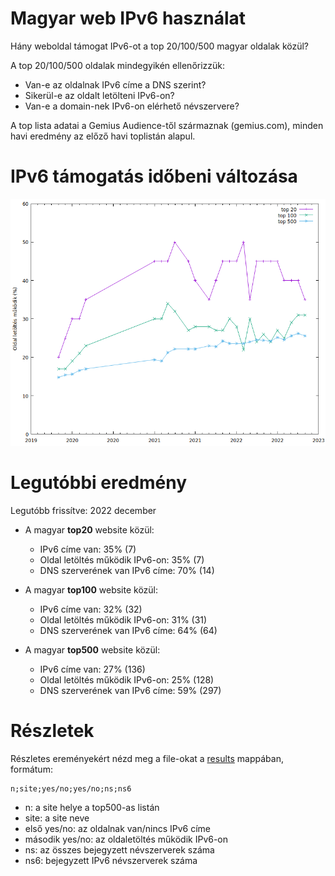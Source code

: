 # Magyar web IPv6 használat

Hány weboldal támogat IPv6-ot a top 20/100/500 magyar oldalak közül?

A top 20/100/500 oldalak mindegyikén ellenőrizzük:
  * Van-e az oldalnak IPv6 címe a DNS szerint?
  * Sikerül-e az oldalt letölteni IPv6-on?
  * Van-e a domain-nek IPv6-on elérhető névszervere?

A top lista adatai a Gemius Audience-től származnak (gemius.com), minden havi eredmény az előző havi toplistán alapul.

# IPv6 támogatás időbeni változása

![timeline.png](results/timeline.png)

# Legutóbbi eredmény

Legutóbb frissítve: 2022 december


  * A magyar **top20** website közül:
    * IPv6 címe van: 35% (7)
    * Oldal letöltés működik IPv6-on: 35% (7)
    * DNS szerverének van IPv6 címe: 70% (14)

  * A magyar **top100** website közül:
    * IPv6 címe van: 32% (32)
    * Oldal letöltés működik IPv6-on: 31% (31)
    * DNS szerverének van IPv6 címe: 64% (64)

  * A magyar **top500** website közül:
    * IPv6 címe van: 27% (136)
    * Oldal letöltés működik IPv6-on: 25% (128)
    * DNS szerverének van IPv6 címe: 59% (297)

# Részletek

Részletes ereményekért nézd meg a file-okat a [results](https://github.com/atommaki/hungarian-web-ipv6/tree/master/results) mappában, formátum:
```
n;site;yes/no;yes/no;ns;ns6
```
 * n: a site helye a top500-as listán
 * site: a site neve
 * első yes/no: az oldalnak van/nincs IPv6 címe
 * második yes/no: az oldaletöltés működik IPv6-on
 * ns: az összes bejegyzett névszerverek száma
 * ns6: bejegyzett IPv6 névszerverek száma

